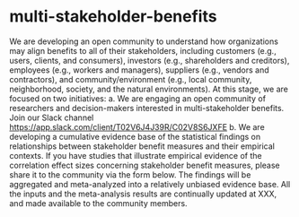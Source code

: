 # multi-stakeholder-benefits
We are developing an open community to understand how organizations may align benefits to all of their stakeholders, including customers (e.g., users, clients, and consumers), investors (e.g., shareholders and creditors), employees (e.g., workers and managers), suppliers (e.g., vendors and contractors), and community/environment (e.g., local community, neighborhood, society, and the natural environments).  At this stage, we are focused on two initiatives:  a. We are engaging an open community of researchers and decision-makers interested in multi-stakeholder benefits. Join our Slack channel https://app.slack.com/client/T02V6J4J39R/C02V8S6JXFE  b. We are developing a cumulative evidence base of the statistical findings on relationships between stakeholder benefit measures and their empirical contexts. If you have studies that illustrate empirical evidence of the correlation effect sizes concerning stakeholder benefit measures, please share it to the community via the form below. The findings will be aggregated and meta-analyzed into a relatively unbiased evidence base. All the inputs and the meta-analysis results are continually updated at XXX, and made available to the community members.
